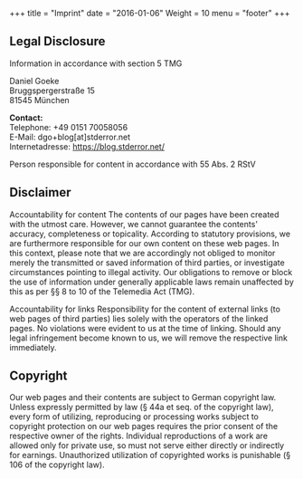 +++
title = "Imprint"
date = "2016-01-06"
Weight = 10
menu = "footer"
+++
## Legal Disclosure

Information in accordance with section 5 TMG

Daniel Goeke  
Bruggspergerstraße 15  
81545 München  

**Contact:**  
Telephone: +49 0151 70058056  
E-Mail: dgo+blog[at]stderror.net  
Internetadresse: https://blog.stderror.net/  

Person responsible for content in accordance with 55 Abs. 2 RStV

## Disclaimer

Accountability for content
The contents of our pages have been created with the utmost care. However, we cannot guarantee the contents' accuracy, completeness or topicality. According to statutory provisions, we are furthermore responsible for our own content on these web pages. In this context, please note that we are accordingly not obliged to monitor merely the transmitted or saved information of third parties, or investigate circumstances pointing to illegal activity. Our obligations to remove or block the use of information under generally applicable laws remain unaffected by this as per §§ 8 to 10 of the Telemedia Act (TMG).

Accountability for links
Responsibility for the content of external links (to web pages of third parties) lies solely with the operators of the linked pages. No violations were evident to us at the time of linking. Should any legal infringement become known to us, we will remove the respective link immediately.

## Copyright
Our web pages and their contents are subject to German copyright law. Unless expressly permitted by law (§ 44a et seq. of the copyright law), every form of utilizing, reproducing or processing works subject to copyright protection on our web pages requires the prior consent of the respective owner of the rights. Individual reproductions of a work are allowed only for private use, so must not serve either directly or indirectly for earnings. Unauthorized utilization of copyrighted works is punishable (§ 106 of the copyright law).

